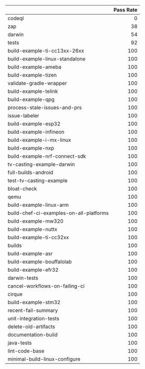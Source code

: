 |                                         |   Pass Rate |
|:----------------------------------------|------------:|
| codeql                                  |           0 |
| zap                                     |          38 |
| darwin                                  |          54 |
| tests                                   |          92 |
| build-example-ti-cc13xx-26xx            |         100 |
| build-example-linux-standalone          |         100 |
| build-example-ameba                     |         100 |
| build-example-tizen                     |         100 |
| validate-gradle-wrapper                 |         100 |
| build-example-telink                    |         100 |
| build-example-qpg                       |         100 |
| process-stale-issues-and-prs            |         100 |
| issue-labeler                           |         100 |
| build-example-esp32                     |         100 |
| build-example-infineon                  |         100 |
| build-example-i-mx-linux                |         100 |
| build-example-nxp                       |         100 |
| build-example-nrf-connect-sdk           |         100 |
| tv-casting-example-darwin               |         100 |
| full-builds-android                     |         100 |
| test-tv-casting-example                 |         100 |
| bloat-check                             |         100 |
| qemu                                    |         100 |
| build-example-linux-arm                 |         100 |
| build-chef-ci-examples-on-all-platforms |         100 |
| build-example-mw320                     |         100 |
| build-example-nuttx                     |         100 |
| build-example-ti-cc32xx                 |         100 |
| builds                                  |         100 |
| build-example-asr                       |         100 |
| build-example-bouffalolab               |         100 |
| build-example-efr32                     |         100 |
| darwin-tests                            |         100 |
| cancel-workflows-on-failing-ci          |         100 |
| cirque                                  |         100 |
| build-example-stm32                     |         100 |
| recent-fail-summary                     |         100 |
| unit-integration-tests                  |         100 |
| delete-old-artifacts                    |         100 |
| documentation-build                     |         100 |
| java-tests                              |         100 |
| lint-code-base                          |         100 |
| minimal-build-linux-configure           |         100 |